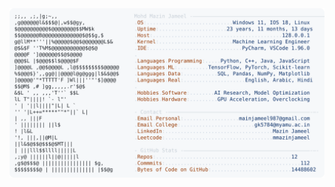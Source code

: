 <picture>
  <source srcset="https://raw.githubusercontent.com/mmazinjameel/mmazinjameel/main/dark_mode.svg?v=1760782184" media="(prefers-color-scheme: dark)">
  <img src="https://raw.githubusercontent.com/mmazinjameel/mmazinjameel/main/light_mode.svg?v=1760782184">
</picture>
